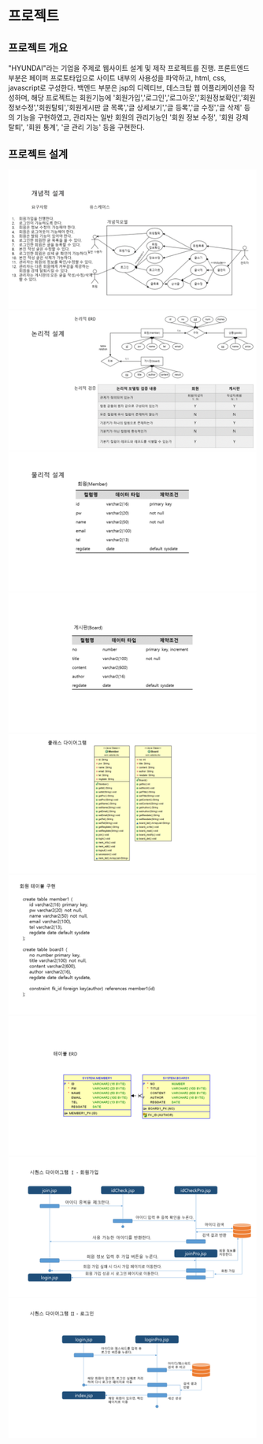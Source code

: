 # 프로젝트
## 프로젝트 개요
"HYUNDAI"라는 기업을 주제로 웹사이트 설계 및 제작 프로젝트를 진행.
프론트엔드 부분은 페이퍼 프로토타입으로 사이트 내부의 사용성을 파악하고, html, css, javascript로 구성한다.
백엔드 부분은 jsp의 디렉티브, 데스크탑 웹 어플리케이션을 작성하며, 해당 프로젝트는 회원기능에 '회원가입','로그인','로그아웃','회원정보확인','회원정보수정','회원탈퇴','회원게시판 글 목록','글 상세보기','글 등록','글 수정','글 삭제' 등의 기능을 구현하였고,
관리자는 일반 회원의 관리기능인 '회원 정보 수정', '회원 강제 탈퇴', '회원 통계', '글 관리 기능' 등을 구현한다.

## 프로젝트 설계
![개념적 설계](./img/database/pro1_01.png "개념적 설계")
![논리적 설계](./img/database/pro1_02.png "논리적 설계")
![물리적 설계1](./img/database/pro1_03.png "물리적 설계1")
![물리적 설계2](./img/database/pro1_04.png "물리적 설계2")
![클래스 설계](./img/database/pro1_05.png "클래스 설계")
![기능 설계](./img/database/pro1_06.png "기능 설계")
![DB ERD](./img/database/pro1_07.png "DB ERD")
![회원가입 시퀀스](./img/database/pro1_08.png "회원가입 시퀀스")
![로그인 시퀀스](./img/database/pro1_09.png "로그인 시퀀스")